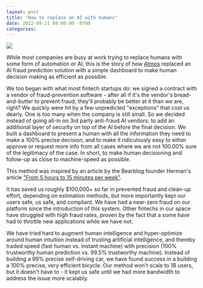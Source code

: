 ```yaml
---
layout: post
title: "How to replace an AI with humans"
date: 2022-09-21 08:00:00 -0700
categories:
---
```


<img src="/replacing-ai-with-human-dalle.png" style="max-width: 200px; text-align: center"/>

While most companies are busy at work trying to replace humans with some form of automation or AI, this is the story of how [Atmos](https://www.joinatmos.com) replaced an AI fraud prediction solution with a simple dashboard to make human decision making as efficient as possible.

We too began with what most fintech startups do: we signed a contract with a vendor of fraud-prevention software - after all if it's the vendor's bread-and-butter to prevent fraud, they'll probably be better at it than we are, right? We quickly were hit by a few unpredicted "exceptions" that cost us dearly. One is too many when the company is still small. So we decided instead of going all-in on 3rd party anti-fraud AI vendors: to add an additional layer of security on top of the AI before the final decision. We built a dashboard to present a human with all the information they need to make a 100% precise decision, and to make it ridiculously easy to either approve or request more info from all cases where we are not 100.00% sure of the legitimacy of the case. In short, to make human decisioning and follow-up as close to machine-speed as possible.

This method was inspired by an article by the Bearblog founder Herman's article ["From 5 hours to 15 minutes per week"](https://herman.bearblog.dev/5-hours-to-15-minutes/).

It has saved us roughly $100,000+ so far in prevented fraud and clean-up effort, depending on estimation methods, but more importantly kept our users safe, us safe, and compliant. We have had a near-zero fraud on our platform since the introduction of this system. Other fintechs in our space have struggled with high fraud rates, proven by the fact that a some have had to throttle new applications while we have not.

We have tried hard to augment human intelligence and hyper-optimize around human intuition instead of trusting artificial intelligence, and thereby traded speed (fast human vs. instant machine) with precision (100% trustworthy human prediction vs. 99.5% trustworthy machine). Instead of building a 99% precise self-driving car, we have found success in a building a 100% precise, very efficient bicycle. Our method won't scale to 1B users, but it doesn't have to - it kept us safe until we had more bandwidth to address the issue more scalably.

